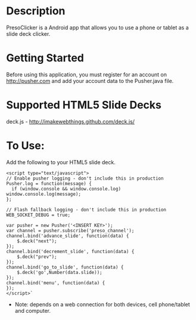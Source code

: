 # Description

PresoClicker is a Android app that allows you to use a phone or tablet as a slide deck clicker.

# Getting Started

Before using this application, you must register for an account on http://pusher.com and add your account data to the Pusher.java file.

# Supported HTML5 Slide Decks

deck.js - http://imakewebthings.github.com/deck.js/

# To Use:

Add the following to your HTML5 slide deck.

    <script type="text/javascript">
    // Enable pusher logging - don't include this in production
    Pusher.log = function(message) {
      if (window.console && window.console.log) window.console.log(message);
    };

    // Flash fallback logging - don't include this in production
    WEB_SOCKET_DEBUG = true;

    var pusher = new Pusher('<INSERT KEY>');
    var channel = pusher.subscribe('preso_channel');
    channel.bind('advance_slide', function(data) {
        $.deck("next");
    });
    channel.bind('decrement_slide', function(data) {
        $.deck("prev");
    });
    channel.bind('go_to_slide', function(data) {
        $.deck('go',Number(data.slide));
    });
    channel.bind('menu', function(data) {
    });
    </script>`
  
* Note: depends on a web connection for both devices, cell phone/tablet and computer.